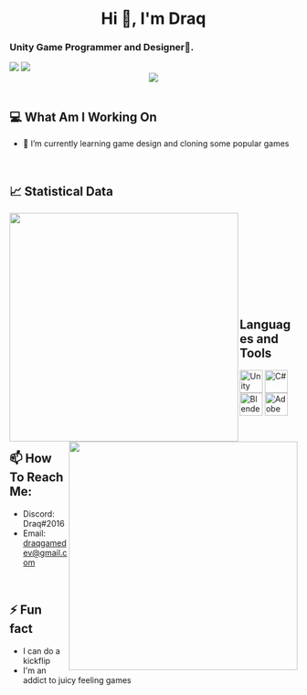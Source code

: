 <h1 align="center">Hi 👋, I'm Draq</h1>

<h3 align="left">Unity Game Programmer and Designer🌟.</h3>
<div>
<img src = https://img.shields.io/badge/Discord-%23Draq2016-blue?style=flat>
<img src = https://img.shields.io/badge/Focus-Game_Design-blue?style=flat>
</div>

<div align="center">

<a href="https://open.spotify.com/user/2512lxmusy87dc41u4btvka8x">

<img src="https://readme-spotify-tingz.vercel.app/api/now-playing">

</a>

</div>

<br/>

<h2 align="left">💻 What Am I Working On</h2>

- 🌱 I’m currently learning game design and cloning some popular games
<br/>
<h2 align=left>📈 Statistical Data</h2>

<div>
  <p>
    <img align="left" src=https://github-readme-stats.vercel.app/api?username=draqsvag&show_icons=true&theme=tokyonight width=400>
  </p>
  
  <p>
    <img align="right" src=https://github-readme-streak-stats.herokuapp.com?user=draqsvag&theme=tokyonight&date_format=j%20M%5B%20Y%5D width=400>
  </p>
</div>

<br/> <br/> <br/> <br/> <br/> <br/> <br/> <br/> <br/>

<h2 align="left" >Languages and Tools</h2>

<p align="left">
<a href="https://unity.com" target="blank">
    <img align="center" src="https://i.redd.it/tu3gt6ysfxq71.png" alt="Unity" width="40"/></a>
<a href="https://docs.microsoft.com/tr-tr/dotnet/csharp/" target="blank">
    <img align="center" src="https://cdn.icon-icons.com/icons2/2415/PNG/512/csharp_original_logo_icon_146578.png" alt="C#" width="40"/></a> 
<a href="https://www.blender.org" target="blank">
    <img align="center" src="https://upload.wikimedia.org/wikipedia/commons/thumb/0/0c/Blender_logo_no_text.svg/2503px-Blender_logo_no_text.svg.png" alt="Blender3D" width="40"/></a> 
<a href="https://www.adobe.com/tr/products/photoshop.html" target="blank">
    <img align="center" src="https://cdn.freelogovectors.net/wp-content/uploads/2021/09/adobe-photoshop-logo-freelogovectors.net_-400x400.png" alt="Adobe Photoshop" width="40"/></a> 
</p>

<br/>

<h2 align="left"> 📫 How To Reach Me: </h2>

- Discord: Draq#2016
- Email: draqgamedev@gmail.com

<br/>

<h2 align="left"> ⚡ Fun fact </h2>

- I can do a kickflip
- I'm an addict to juicy feeling games

<h2></h2>
